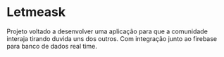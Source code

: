 # Letmeask

Projeto voltado a desenvolver uma aplicação para que a comunidade interaja tirando duvida uns dos outros. 
Com integração junto ao firebase para banco de dados real time.
